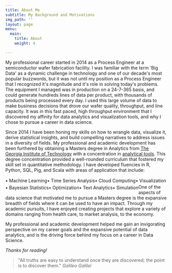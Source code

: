 ```yaml
---
title: About Me
subtitle: My Background and Motivations
img_path: ''
layout: page
menu:
  main:
    title: About
    weight: 4

---
```

My professional career started in 2014 as a Process Engineer at a semiconductor wafer fabrication facility. I was familiar with the term 'Big Data' as a dynamic challenge in technology and one of our decade's most popular buzzwords, but it was not until my position as a Process Engineer that I recognized it's magnitude and it's role in solving today's problems. The equipment I managed was in production on a 24-7-365 basis, and could generate hundreds lines of data per product, with thousands of products being processed every day. I used this large volume of data to make business decisions that drove our wafer quality, throughput, and line capacity. It was in this fast paced, high throughput environment that I discovered my affinity for data analytics and visualization tools, and why I chose to pursue a career in data science.

Since 2014 I have been honing my skills on how to wrangle data, visualize it, derive statistical insights, and build compelling narratives to address issues in a diversity of fields. My professional and academic development has been furthered by obtaining a Masters degree in Analytics from [The Georgia Institute of Technology](https://www.gatech.edu/about/rankings) with a concentration in [analytical tools](https://www.analytics.gatech.edu/curriculum/analytical-tools-track). This degree concentration provided a well-rounded curriculum that fostered my skill set in quantitative methodology. I have developed fluencies in R, Python, SQL, Pig, and Scala with areas of application that include:

<style>uli{
width:760px;
margin-bottom:20px;
overflow:hidden;
border-top:1px solid #ffffff;
}
lii{
line-height:1.5em;
border-bottom:1px solid #ffffff;
float:left;
display:inline;
}
double lii  { width:50%;} <span class="code-comment">/* 2 col _/</span>
\#triple lii  { width:33.333%; } <span class="code-comment">/_ 3 col _/</span>
\#quad lii    { width:25%; } <span class="code-comment">/_ 4 col _/</span>
\#six lii     { width:16.666%; } <span class="code-comment">/_ 6 col */</span></style>

<div>
<uli id = "double"><span class="code-comment"></span>
<lii>• Machine Learning</lii>
<lii>• Time Series Analysis</lii>
<lii>• Cloud Computing</lii>
<lii>• Visualization</lii>
<lii>• Bayesian Statistics</lii>
<lii>• Optimization</lii>
<lii>• Text Analytics</lii>
<lii>• Simulation</lii>
<lii><br/></lii>
<lii><br/></lii>
</uli></div>

<style type = "text/css">
<!-- .tab { margin-left: 80px;}
\-->
</style>

One of the aspects of data science that motivated me to pursue a Masters degree is the expansive breadth of fields where it can be used to have an impact. Through my academic pursuits, I have enjoyed creating projects that explore a variety of domains ranging from health care, to market analysis, to the economy.

My professional and academic development helped me gain an invigorating perspective on my career goals and the expansive potential of data analytics, and is the driving force behind my focus on a career in Data Science.

_Thanks for reading!_

> "All truths are easy to understand once they are discovered; the point is to discover them." <cite>Galileo Galilei</cite>

<!--A short page about my background and motivations.-->